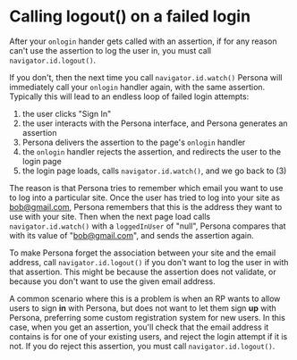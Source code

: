 # Calling logout() on a failed login #

After your `onlogin` hander gets called with an assertion, if for any reason can't use the assertion to log the user in, you must call `navigator.id.logout()`.

If you don't, then the next time you call `navigator.id.watch()` Persona will immediately call your `onlogin` handler again, with the same assertion. Typically this will lead to an endless loop of failed login attempts:

1. the user clicks "Sign In"
2. the user interacts with the Persona interface, and Persona generates an assertion
3. Persona delivers the assertion to the page's `onlogin` handler
4. the `onlogin` handler rejects the assertion, and redirects the user to the login page
5. the login page loads, calls `navigator.id.watch()`, and we go back to (3)

The reason is that Persona tries to remember which email you want to use to log into a particular site. Once the user has tried to log into your site as bob@gmail.com, Persona remembers that this is the address they want to use with your site. Then when the next page load calls `navigator.id.watch()` with a `loggedInUser` of "null", Persona compares that with its value of "bob@gmail.com", and sends the assertion again.

To make Persona forget the association between your site and the email address, call `navigator.id.logout()` if you don't want to log the user in with that assertion. This might be because the assertion does not validate, or because you don't want to use the given email address.

A common scenario where this is a problem is when an RP wants to allow users to sign **in** with Persona, but does not want to let them sign **up** with Persona, preferring some custom registration system for new users. In this case, when you get an assertion, you'll check that the email address it contains is for one of your existing users, and reject the login attempt if it is not. If you do reject this assertion, you must call `navigator.id.logout()`.

